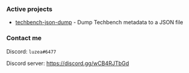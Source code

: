 ### Active projects
- [techbench-json-dump](https://github.com/luzeagithub/luzeagithub) - Dump Techbench metadata to a JSON file

### Contact me
Discord: `luzea#6477`

Discord server: https://discord.gg/wCB4RJTbGd